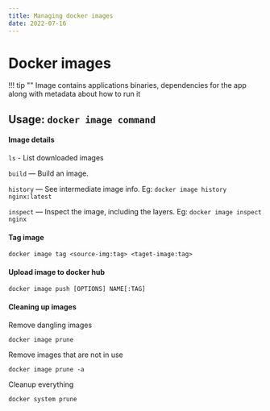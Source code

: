 ```yaml
---
title: Managing docker images
date: 2022-07-16
---
```

# Docker images
!!! tip ""
    Image contains applications binaries, dependencies for the app  along with metadata about how to run it

## Usage: ```docker image command```

#### Image details

`ls` - List downloaded images

`build` — Build an image.

`history` — See intermediate image info. Eg: `docker image history nginx:latest`

`inspect` — Inspect the image, including the layers. Eg: `docker image inspect nginx`


#### Tag image
```shell
docker image tag <source-img:tag> <taget-image:tag>
```

#### Upload image to docker hub
```shell
docker image push [OPTIONS] NAME[:TAG]
```

#### Cleaning up images

Remove dangling images

```shell
docker image prune
```

Remove images that are not in use
```
docker image prune -a
```

Cleanup everything
```
docker system prune
```